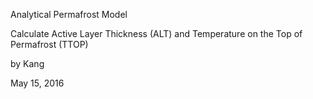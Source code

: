 Analytical Permafrost Model

Calculate Active Layer Thickness (ALT) and Temperature on the Top of Permafrost (TTOP)

by Kang 

May 15, 2016

